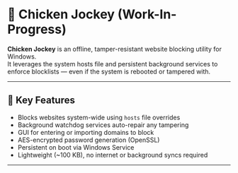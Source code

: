 # 🐔 Chicken Jockey (Work-In-Progress)

**Chicken Jockey** is an offline, tamper-resistant website blocking utility for Windows.  
It leverages the system hosts file and persistent background services to enforce blocklists — even if the system is rebooted or tampered with.

---

## 🔐 Key Features

- Blocks websites system-wide using `hosts` file overrides
- Background watchdog services auto-repair any tampering
- GUI for entering or importing domains to block
- AES-encrypted password generation (OpenSSL)
- Persistent on boot via Windows Service
- Lightweight (~100 KB), no internet or background syncs required

---
